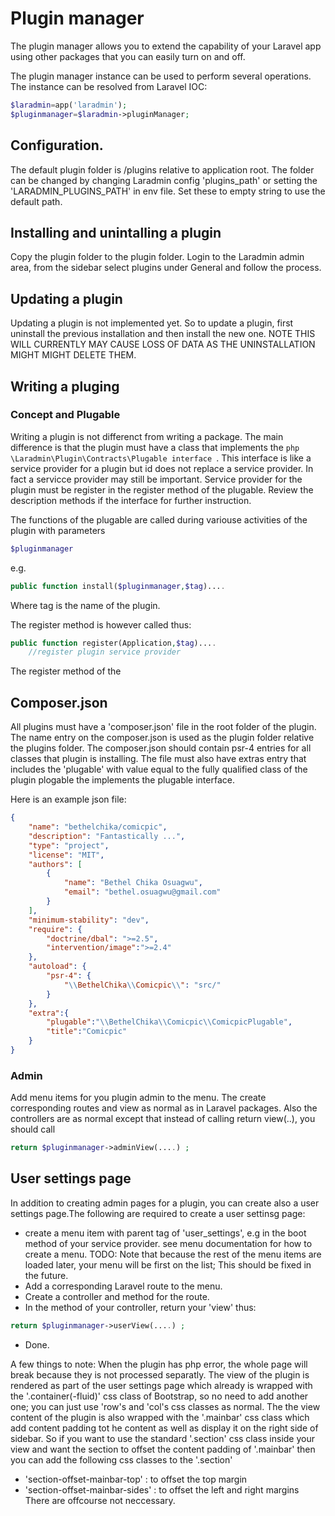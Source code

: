 # Plugin manager
The plugin manager allows you to extend the capability of your Laravel app using other packages that you can easily turn on and off.

The plugin manager instance can be used to perform several operations. The instance can be resolved from Laravel IOC:
```php
$laradmin=app('laradmin');
$pluginmanager=$laradmin->pluginManager;
```


## Configuration.
The default plugin folder is /plugins relative to application root. The folder can be changed by changing Laradmin config 'plugins_path' or setting the 'LARADMIN_PLUGINS_PATH' in env file. Set these to empty string to use the default path.

## Installing  and unintalling a plugin
Copy the plugin folder to the plugin folder. Login to the Laradmin admin area, from the sidebar select plugins under General and follow the process.


## Updating a plugin
Updating a plugin is not implemented yet. So to update a plugin, first uninstall the previous installation and then install the new one. NOTE THIS WILL CURRENTLY MAY CAUSE LOSS OF DATA AS THE UNINSTALLATION MIGHT MIGHT DELETE THEM.

## Writing  a pluging
### Concept and Plugable
Writing a plugin is not differenct from writing a package. The main difference is that the plugin must have a class that implements the ```php \Laradmin\Plugin\Contracts\Plugable interface ```. This interface is like a service provider for a plugin but id does not replace a service provider. In fact a servicce provider may still be important. Service provider for the plugin must be register in the register method of the plugable. Review the description methods if the interface for further instruction.

The functions of the plugable are called during variouse activities of the  plugin with parameters  
```php 
$pluginmanager
```
e.g.
```php
public function install($pluginmanager,$tag)....
```
Where tag is the name of the plugin.

The register method is however called thus:
```php
public function register(Application,$tag)....
    //register plugin service provider
```
The register method of the  

## Composer.json
All plugins must have a 'composer.json' file in the root folder of the plugin. The name entry on the composer.json is used as the plugin folder relative the plugins folder. The composer.json should contain psr-4 entries for all classes that plugin is installing. The file must also have extras entry that includes the 'plugable' with value equal to the fully qualified class of the plugin plogable the implements the plugable interface.

Here is an example json file:
```json
{
    "name": "bethelchika/comicpic",
    "description": "Fantastically ...",
    "type": "project",
    "license": "MIT",
    "authors": [
        {
            "name": "Bethel Chika Osuagwu",
            "email": "bethel.osuagwu@gmail.com"
        }
    ],
    "minimum-stability": "dev",
    "require": {
        "doctrine/dbal": ">=2.5",
        "intervention/image":">=2.4"
    },
    "autoload": {
        "psr-4": {
            "\\BethelChika\\Comicpic\\": "src/"
        }
    },
    "extra":{
        "plugable":"\\BethelChika\\Comicpic\\ComicpicPlugable",
        "title":"Comicpic"
    }
}

```


### Admin
Add menu items for you plugin admin to the menu. The create corresponding routes and view as normal as in Laravel packages. Also the controllers are as normal except that instead of calling return view(..), you should call 
```php 
return $pluginmanager->adminView(....) ;
```

## User settings page
In addition to creating admin pages for a plugin, you can create also a user settings page.The following are required to create a user settinsg page:
- create a menu item with parent tag of 'user_settings', e.g in the boot method of your service provider. see menu documentation for how to create a menu. TODO: Note that because the rest of the menu items are loaded later, your menu will be first on the list; This should be fixed in the future.
- Add a corresponding Laravel route to the menu.
- Create a controller  and method for the route. 
- In the method of your controller, return your 'view' thus:
```php 
return $pluginmanager->userView(....) ;
```
- Done.

A few things to note: When the plugin has php error, the whole page will break because they is not processed separatly. The view of the plugin is rendered as part of the user settings page which already is wrapped with the '.container(-fluid)' css class of Bootstrap, so no need to add another one; you can just use 'row's and 'col's css classes as normal. The the view content of the plugin is also wrapped with the '.mainbar' css class which add content padding tot he content as well as display it on the right side of sidebar. So if you want to use the standard '.section' css class inside your view and want the section to offset the content padding of '.mainbar' then you can add the following css classes to the '.section' 
- 'section-offset-mainbar-top' : to offset the top margin
- 'section-offset-mainbar-sides' : to offset the left and right margins
There are offcourse not neccessary.

